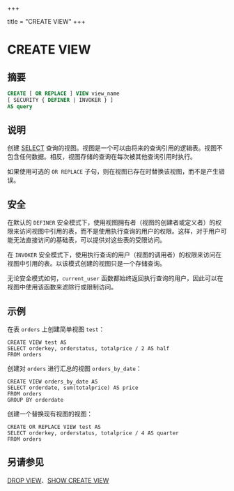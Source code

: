 +++

title = "CREATE VIEW"
+++

# CREATE VIEW

## 摘要

``` sql
CREATE [ OR REPLACE ] VIEW view_name
[ SECURITY { DEFINER | INVOKER } ]
AS query
```

## 说明

创建 [SELECT](./select.html) 查询的视图。视图是一个可以由将来的查询引用的逻辑表。视图不包含任何数据。相反，视图存储的查询在每次被其他查询引用时执行。

如果使用可选的 `OR REPLACE` 子句，则在视图已存在时替换该视图，而不是产生错误。

## 安全

在默认的 `DEFINER` 安全模式下，使用视图拥有者（视图的创建者或定义者）的权限来访问视图中引用的表，而不是使用执行查询的用户的权限。这样，对于用户可能无法直接访问的基础表，可以提供对这些表的受限访问。

在 `INVOKER` 安全模式下，使用执行查询的用户（视图的调用者）的权限来访问在视图中引用的表。以该模式创建的视图只是一个存储查询。

无论安全模式如何，`current_user` 函数都始终返回执行查询的用户，因此可以在视图中使用该函数来滤除行或限制访问。

## 示例

在表 `orders` 上创建简单视图 `test`：

    CREATE VIEW test AS
    SELECT orderkey, orderstatus, totalprice / 2 AS half
    FROM orders

创建对 `orders` 进行汇总的视图 `orders_by_date`：

    CREATE VIEW orders_by_date AS
    SELECT orderdate, sum(totalprice) AS price
    FROM orders
    GROUP BY orderdate

创建一个替换现有视图的视图：

    CREATE OR REPLACE VIEW test AS
    SELECT orderkey, orderstatus, totalprice / 4 AS quarter
    FROM orders

## 另请参见

[DROP VIEW](./drop-view.html)、[SHOW CREATE VIEW](./show-create-view.html)